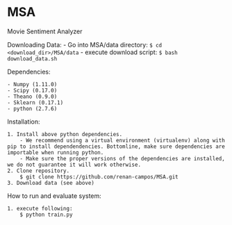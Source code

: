 # MSA
Movie Sentiment Analyzer

Downloading Data:
    - Go into MSA/data directory:
        ```
        $ cd <download_dir>/MSA/data
        ```
    - execute download script:
        ```
        $ bash download_data.sh
        ```

Dependencies:

    - Numpy (1.11.0)
    - Scipy (0.17.0)
    - Theano (0.9.0)
    - Sklearn (0.17.1)
    - python (2.7.6)

Installation:

    1. Install above python dependencies.
        - We recommend using a virtual environment (virtualenv) along with pip to install dependendencies. Bottomline, make sure dependencies are importable when running python.
        - Make sure the proper versions of the dependencies are installed, we do not guarantee it will work otherwise.
    2. Clone repository.
        $ git clone https://github.com/renan-campos/MSA.git
    3. Download data (see above)

How to run and evaluate system:

    1. execute following:
        $ python train.py

